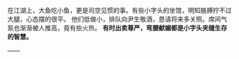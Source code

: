 在江湖上，大鱼吃小鱼，更是司空见惯的事。有些小字头的坐馆，明知胳膊拧不过大腿，心态摆的很平。
他们低做小，排队向尹生敬酒，恳请将来多关照。席间气氛也渐渐被人推高，竟有些火热。
**有时出卖尊严，弯腰献媚都是小字头夹缝生存的智慧。**

——

